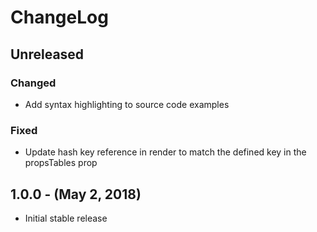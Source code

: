ChangeLog
=========

Unreleased
----------
### Changed
* Add syntax highlighting to source code examples

### Fixed
* Update hash key reference in render to match the defined key in the propsTables prop

1.0.0 - (May 2, 2018)
------------------
* Initial stable release
